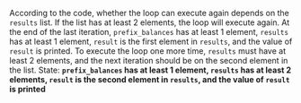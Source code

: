 According to the code, whether the loop can execute again depends on the `results` list. If the list has at least 2 elements, the loop will execute again. At the end of the last iteration, `prefix_balances` has at least 1 element, `results` has at least 1 element, `result` is the first element in `results`, and the value of `result` is printed. To execute the loop one more time, `results` must have at least 2 elements, and the next iteration should be on the second element in the list.
State: **`prefix_balances` has at least 1 element, `results` has at least 2 elements, `result` is the second element in `results`, and the value of `result` is printed**